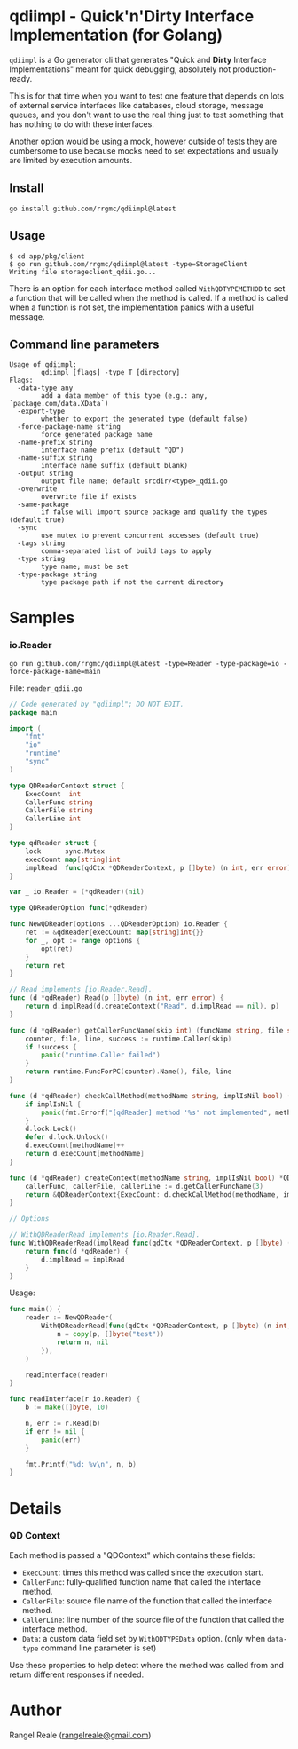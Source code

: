# qdiimpl - Quick'n'Dirty Interface Implementation (for Golang)

`qdiimpl` is a Go generator cli that generates "Quick and **Dirty** Interface Implementations" meant for quick 
debugging, absolutely not production-ready.

This is for that time when you want to test one feature that depends on lots of external service interfaces like
databases, cloud storage, message queues, and you don't want to use the real thing just to test something that has
nothing to do with these interfaces.

Another option would be using a mock, however outside of tests they are cumbersome to use because mocks need to set 
expectations and usually are limited by execution amounts. 

## Install

```shell
go install github.com/rrgmc/qdiimpl@latest
```

## Usage

```shell
$ cd app/pkg/client
$ go run github.com/rrgmc/qdiimpl@latest -type=StorageClient
Writing file storageclient_qdii.go...
```

There is an option for each interface method called `WithQDTYPEMETHOD` to set a function that will be called when
the method is called. If a method is called when a function is not set, the implementation panics with a useful
message.

## Command line parameters

```
Usage of qdiimpl:
        qdiimpl [flags] -type T [directory]
Flags:
  -data-type any
        add a data member of this type (e.g.: any, `package.com/data.XData`)
  -export-type
        whether to export the generated type (default false)
  -force-package-name string
        force generated package name
  -name-prefix string
        interface name prefix (default "QD")
  -name-suffix string
        interface name suffix (default blank)
  -output string
        output file name; default srcdir/<type>_qdii.go
  -overwrite
        overwrite file if exists
  -same-package
        if false will import source package and qualify the types (default true)
  -sync
        use mutex to prevent concurrent accesses (default true)
  -tags string
        comma-separated list of build tags to apply
  -type string
        type name; must be set
  -type-package string
        type package path if not the current directory
```

# Samples

### io.Reader

```shell
go run github.com/rrgmc/qdiimpl@latest -type=Reader -type-package=io -force-package-name=main
```

File: `reader_qdii.go`

```go
// Code generated by "qdiimpl"; DO NOT EDIT.
package main

import (
    "fmt"
    "io"
    "runtime"
    "sync"
)

type QDReaderContext struct {
    ExecCount  int
    CallerFunc string
    CallerFile string
    CallerLine int
}

type qdReader struct {
    lock      sync.Mutex
    execCount map[string]int
    implRead  func(qdCtx *QDReaderContext, p []byte) (n int, err error)
}

var _ io.Reader = (*qdReader)(nil)

type QDReaderOption func(*qdReader)

func NewQDReader(options ...QDReaderOption) io.Reader {
    ret := &qdReader{execCount: map[string]int{}}
    for _, opt := range options {
        opt(ret)
    }
    return ret
}

// Read implements [io.Reader.Read].
func (d *qdReader) Read(p []byte) (n int, err error) {
    return d.implRead(d.createContext("Read", d.implRead == nil), p)
}

func (d *qdReader) getCallerFuncName(skip int) (funcName string, file string, line int) {
    counter, file, line, success := runtime.Caller(skip)
    if !success {
        panic("runtime.Caller failed")
    }
    return runtime.FuncForPC(counter).Name(), file, line
}

func (d *qdReader) checkCallMethod(methodName string, implIsNil bool) (count int) {
    if implIsNil {
        panic(fmt.Errorf("[qdReader] method '%s' not implemented", methodName))
    }
    d.lock.Lock()
    defer d.lock.Unlock()
    d.execCount[methodName]++
    return d.execCount[methodName]
}

func (d *qdReader) createContext(methodName string, implIsNil bool) *QDReaderContext {
    callerFunc, callerFile, callerLine := d.getCallerFuncName(3)
    return &QDReaderContext{ExecCount: d.checkCallMethod(methodName, implIsNil), CallerFunc: callerFunc, CallerFile: callerFile, CallerLine: callerLine}
}

// Options

// WithQDReaderRead implements [io.Reader.Read].
func WithQDReaderRead(implRead func(qdCtx *QDReaderContext, p []byte) (n int, err error)) QDReaderOption {
    return func(d *qdReader) {
        d.implRead = implRead
    }
}
```

Usage:

```go
func main() {
    reader := NewQDReader(
        WithQDReaderRead(func(qdCtx *QDReaderContext, p []byte) (n int, err error) {
            n = copy(p, []byte("test"))
            return n, nil
        }),
    )

    readInterface(reader)
}

func readInterface(r io.Reader) {
    b := make([]byte, 10)

    n, err := r.Read(b)
    if err != nil {
        panic(err)
    }

    fmt.Printf("%d: %v\n", n, b)
}
```

# Details

### QD Context

Each method is passed a "QDContext" which contains these fields:

- `ExecCount`: times this method was called since the execution start.
- `CallerFunc`: fully-qualified function name that called the interface method.
- `CallerFile`: source file name of the function that called the interface method.
- `CallerLine`: line number of the source file of the function that called the interface method.
- `Data`: a custom data field set by `WithQDTYPEData` option. (only when `data-type` command line parameter is set)

Use these properties to help detect where the method was called from and return different responses if needed.

# Author

Rangel Reale (rangelreale@gmail.com)
